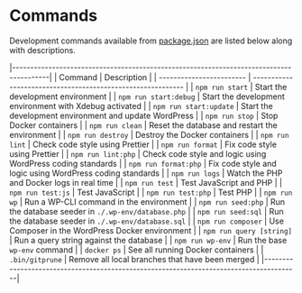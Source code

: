 # Commands

Development commands available from [package.json](../package.json) are listed below along with descriptions.

|----------------------------------------------------------------------------------------|
| Command | Description |
| ------------------------ | ----------------------------------------------------------- |
| `npm run start` | Start the development environment |
| `npm run start:debug` | Start the development environment with Xdebug activated |
| `npm run start:update` | Start the development environment and update WordPress |
| `npm run stop` | Stop Docker containers |
| `npm run clean` | Reset the database and restart the environment |
| `npm run destroy` | Destroy the Docker containers |
| `npm run lint` | Check code style using Prettier |
| `npm run format` | Fix code style using Prettier |
| `npm run lint:php` | Check code style and logic using WordPress coding standards |
| `npm run format:php` | Fix code style and logic using WordPress coding standards |
| `npm run logs` | Watch the PHP and Docker logs in real time |
| `npm run test` | Test JavaScript and PHP |
| `npm run test:js` | Test JavaScript |
| `npm run test:php` | Test PHP |
| `npm run wp` | Run a WP-CLI command in the environment |
| `npm run seed:php` | Run the database seeder in `./.wp-env/database.php` |
| `npm run seed:sql` | Run the database seeder in `./.wp-env/database.sql` |
| `npm run composer` | Use Composer in the WordPress Docker environment |
| `npm run query [string]` | Run a query string against the database |
| `npm run wp-env` | Run the base `wp-env` command |
| `docker ps` | See all running Docker containers |
| `.bin/gitprune` | Remove all local branches that have been merged |
|----------------------------------------------------------------------------------------|
